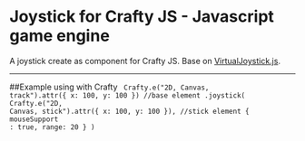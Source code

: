 #  Joystick for Crafty JS - Javascript game engine
A joystick create as component for Crafty JS. Base on [VirtualJoystick.js](https://github.com/jeromeetienne/virtualjoystick.js).
 
***

##Example using with Crafty
<code>
    Crafty.e("2D, Canvas, track").attr({ x: 100, y: 100 }) //base element
	.joystick(
	    Crafty.e("2D, Canvas, stick").attr({ x: 100, y: 100 }), //stick element
	    { mouseSupport : true, range: 20 }
	)
</code>

